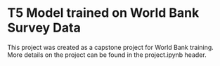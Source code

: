 # T5 Model trained on World Bank Survey Data
This project was created as a capstone project for World Bank training. More details on the project can be found in the project.ipynb header.
